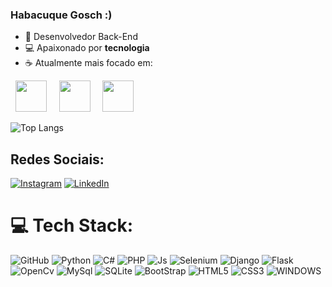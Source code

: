 ### Habacuque Gosch :)
- 👨 Desenvolvedor Back-End
- 💻 Apaixonado por **tecnologia**
- ☕ Atualmente mais focado em:
<div style="display: inline">
  &nbsp;&nbsp;<img width='50' height='50' src="https://cdn.jsdelivr.net/gh/devicons/devicon/icons/python/python-original.svg" />&nbsp;&nbsp;
  &nbsp;&nbsp;<img width='50' height='50' src="https://upload.wikimedia.org/wikipedia/commons/0/0d/C_Sharp_wordmark.svg" />&nbsp;&nbsp;
  &nbsp;&nbsp;<img widht='50' height='50' src="https://www.svgrepo.com/show/452088/php.svg" />&nbsp;&nbsp;
</div> 
<br>

<!--![Habacuque GitHub stats](https://github-readme-stats.vercel.app/api?username=Habacuque-Gosch&show_icons=true&theme=dark)  -->
![Top Langs](https://github-readme-stats.vercel.app/api/top-langs/?username=Habacuque-Gosch&hide_progress=true)

## Redes Sociais:
[![Instagram](https://img.shields.io/badge/Instagram-%23E4405F.svg?logo=Instagram&logoColor=white)](https://www.instagram.com/gosch_tlgd) 
[![LinkedIn](https://img.shields.io/badge/LinkedIn-%230077B5.svg?logo=linkedin&logoColor=white)](https://www.linkedin.com/in/habacuque-gosch-de-oliveira-993b45264/)

# 💻 Tech Stack:

![GitHub](https://img.shields.io/badge/GitHub-100000?style=for-the-badge&logo=github&logoColor=white)
![Python](https://img.shields.io/badge/Python-14354C?style=for-the-badge&logo=python&logoColor=white)
![C#](https://img.shields.io/badge/C%23-239120?style=for-the-badge&logo=c-sharp&logoColor=white)
![PHP](https://img.shields.io/badge/PHP-777BB4?style=for-the-badge&logo=php&logoColor=white)
![Js](https://img.shields.io/badge/JavaScript-323330?style=for-the-badge&logo=javascript&logoColor=F7DF1E)
![Selenium](https://img.shields.io/badge/Selenium-%22002E20.svg?style=for-the-badge&logo=selenium&logoColor=white)
![Django](https://img.shields.io/badge/django-%23092E20.svg?style=for-the-badge&logo=django&logoColor=white)
![Flask](https://img.shields.io/badge/Flask-000000?style=for-the-badge&logo=flask&logoColor=white")
![OpenCv](https://img.shields.io/badge/OpenCv-E10F26?style=for-the-badge&logo=opencv&logoColor=white)
![MySql](https://img.shields.io/badge/MySQL-00000F?style=for-the-badge&logo=mysql&logoColor=white)
![SQLite](https://img.shields.io/badge/sqlite-%2307405e.svg?style=for-the-badge&logo=sqlite&logoColor=white)
![BootStrap](https://img.shields.io/badge/Bootstrap-563D7C?style=for-the-badge&logo=bootstrap&logoColor=white)
![HTML5](https://img.shields.io/badge/HTML5-E34F26?style=for-the-badge&logo=html5&logoColor=white)
![CSS3](https://img.shields.io/badge/CSS-239120?&style=for-the-badge&logo=css3&logoColor=white)
![WINDOWS](https://img.shields.io/badge/Windows-017AD7?style=for-the-badge&logo=windows&logoColor=white)

<!--![Notion](https://img.shields.io/badge/Notion-%23000000.svg?style=for-the-badge&logo=notion&logoColor=white)


 # 📊 Estatísticas do GitHub:
![](https://github-readme-stats.vercel.app/api/top-langs/?username=VitorAntonioKuhnen&theme=chartreuse-dark&hide_border=true&include_all_commits=false&count_private=false&layout=compact)
 -->
 <!-- # link para imaggens de github
https://github.com/iuricode/readme-template/tree/main/badges-shields
 -->
